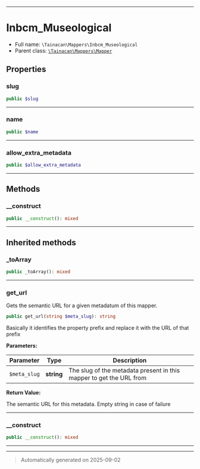 ***

# Inbcm_Museological





* Full name: `\Tainacan\Mappers\Inbcm_Museological`
* Parent class: [`\Tainacan\Mappers\Mapper`](./Mapper.md)



## Properties


### slug



```php
public $slug
```






***

### name



```php
public $name
```






***

### allow_extra_metadata



```php
public $allow_extra_metadata
```






***

## Methods


### __construct



```php
public __construct(): mixed
```












***


## Inherited methods


### _toArray



```php
public _toArray(): mixed
```












***

### get_url

Gets the semantic URL for a given metadatum of this mapper.

```php
public get_url(string $meta_slug): string
```

Basically it identifies the property prefix and replace it with the URL of that prefix






**Parameters:**

| Parameter | Type | Description |
|-----------|------|-------------|
| `$meta_slug` | **string** | The slug of the metadata present in this mapper to get the URL from |


**Return Value:**

The semantic URL for this metadata. Empty string in case of failure




***

### __construct



```php
public __construct(): mixed
```












***


***
> Automatically generated on 2025-09-02
